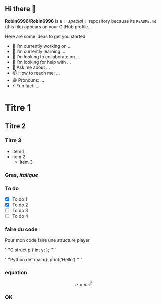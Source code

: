 ## Hi there 👋


**Robin6996/Robin6996** is a ✨ _special_ ✨ repository because its `README.md` (this file) appears on your GitHub profile.

Here are some ideas to get you started:

- 🔭 I’m currently working on ...
- 🌱 I’m currently learning ...
- 👯 I’m looking to collaborate on ...
- 🤔 I’m looking for help with ...
- 💬 Ask me about ...
- 📫 How to reach me: ...
- 😄 Pronouns: ...
- ⚡ Fun fact: ...

# Titre 1
## Titre 2
### Titre 3

- item 1
- item 2
  - item 3
  
### **Gras**, *italique*

### To do
- [x] To do 1
- [x] To do 2
- [ ] To do 3
- [ ] To do 4

### faire du code

Pour mon code faire une structure player

''''C
struct p {
    int y;
};
''''

''''Python
def main():
    print('Hello')
''''

### equation

$$ e = mc^2 $$

### OK